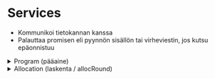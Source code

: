 # Services
- Kommunikoi tietokannan kanssa
- Palauttaa promisen eli pyynnön sisällön tai virheviestin, jos kutsu epäonnistuu

<details>
<summary>Program (pääaine)</summary>


| Hae kaikki pääaineet |   |
|---|---|
Metodi      | getAll
Parametrit  | -
Palauttaa   | Kaikki Pääaineet
Sisältö     | id, name

| Hae yksittäinen pääaine |   |
|---|---|
Metodi      | getById
Parametrit  | -
Palauttaa   | Yksittäisen pääaineen
Sisältö     | id, name

</details>

<details>
<summary>Allocation (laskenta / allocRound)</summary>

| Hae kaikki laskennat |   |
|---|---|
Metodi      | getAll
Parametrit  | -
Palauttaa   | Kaikki laskennat
Sisältö     | id, name, isSeasonAlloc, description, lastModified

| Hae Yksittäinen laskenta |   |
|---|---|
Metodi      | getById
Parametrit  | allocRound.id
Palauttaa   | Yksittäisen laskennan
Sisältö     | id, name

| Hae kaikki opetukset |   |
|---|---|
Metodi      | getAllSubjectsById
Parametrit  | allocRound.id
Palauttaa   | Kaikki laskennan sisältämät opinnot
Sisältö     | subject.id, subject.name, allocSubject.isAllocated, allocSubject.cantAllocate, allocSubject.priority, allocatedHours, requiredHours

| Hae opinnot tilan mukaan |   |
|---|---|
Metodi      | getSubjectsByAllocRoundAndSpaceId
Parametrit  | allocRound.id, space.id
Palauttaa   | Kaikki laskennassa tilaan sijoitetut opetukset
Sisältö     | subject.id, subject.name, allocatedHours, requiredHours

| Hae kaikki opetuksia sisältävät tilat |   |
|---|---|
Metodi      | getRoomsByAllocId
Parametrit  | allocRound.id
Palauttaa   | Kaikki huoneet laskennassa
Sisältö     | id, name, allocatedHours, requiredHours

| Hae kaikki huoneet pääaineen mukaan |   |
|---|---|
Metodi      | getAllocatedRoomsByProgram
Parametrit  | program.id, allocRound.id
Palauttaa   | Kaikki huoneet laskennassa, pääaineen mukaan
Sisältö     | space.id, space.name, allocatedHours

| Hae kaikki opetukset pääaineen mukaan |   |
|---|---|
Metodi      | getSubjectsByProgram
Parametrit  | allocRound.id, program.id
Palauttaa   | Kaikki opetukset laskennassa, pääaineen mukaan
Sisältö     | subject.id, subject.name, allocatedHours, requiredHours

| Hae prioriteettiarvot opetuksille | *KESKEN - KÄYTETÄÄN LASKENNASSA*  |
|---|---|
Metodi      | getPriorityOrder
Parametrit  | allocRound.id
Palauttaa   | Opetukset haetaan prioriteettimääritelmien mukaisessa järjestyksessä
Sisältö     | *KESKEN*

| Merkitse prioriteettinumero opetukselle | *KESKEN - KÄYTETÄÄN LASKENNASSA*  |
|---|---|
Metodi      | updateAllocSubjectPriority
Parametrit  | subject.id, allocRound.id, priorityNumber
Palauttaa   | Merkitsee prioriteettiarvon opetukselle. Opetukset tullaan sijoittamaan tiloihin prioriteettinumeron mukaisessa järjestyksessä.
Sisältö     | *KESKEN*

| Merkitse prioriteettinumero opetukselle | *KESKEN - KÄYTETÄÄN LASKENNASSA*  |
|---|---|
Metodi      | findRoomsForSubject
Parametrit  | subjetId
Palauttaa   | *KESKEN*
Sisältö     | *KESKEN*

</details>
